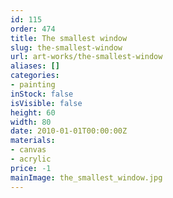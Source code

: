 ```yaml
---
id: 115
order: 474
title: The smallest window
slug: the-smallest-window
url: art-works/the-smallest-window
aliases: []
categories:
- painting
inStock: false
isVisible: false
height: 60
width: 80
date: 2010-01-01T00:00:00Z
materials:
- canvas
- acrylic
price: -1
mainImage: the_smallest_window.jpg
---
```

